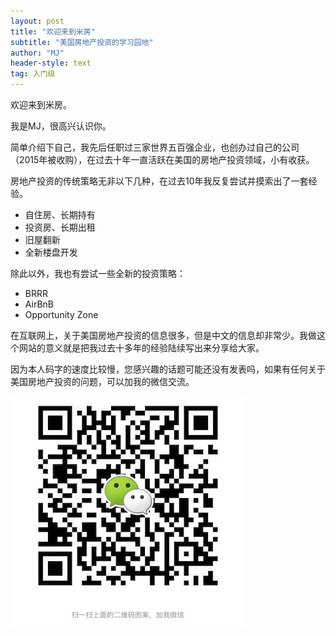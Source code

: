 ```yaml
---
layout: post
title: "欢迎来到米房"
subtitle: "美国房地产投资的学习园地"
author: "MJ"
header-style: text
tag: 入门级
---
```

欢迎来到米房。

我是MJ，很高兴认识你。

简单介绍下自己，我先后任职过三家世界五百强企业，也创办过自己的公司（2015年被收购），在过去十年一直活跃在美国的房地产投资领域，小有收获。

房地产投资的传统策略无非以下几种，在过去10年我反复尝试并摸索出了一套经验。
* 自住房、长期持有
* 投资房、长期出租
* 旧屋翻新
* 全新楼盘开发

除此以外，我也有尝试一些全新的投资策略：
* BRRR
* AirBnB
* Opportunity Zone

在互联网上，关于美国房地产投资的信息很多，但是中文的信息却非常少。我做这个网站的意义就是把我过去十多年的经验陆续写出来分享给大家。

因为本人码字的速度比较慢，您感兴趣的话题可能还没有发表吗，如果有任何关于美国房地产投资的问题，可以加我的微信交流。

![Image of Wechat](/img/wechat.jpeg)